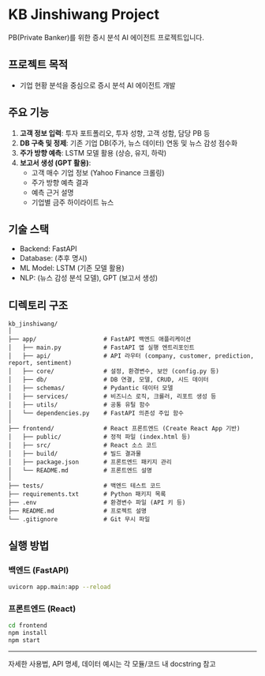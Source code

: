 # KB Jinshiwang Project

PB(Private Banker)를 위한 증시 분석 AI 에이전트 프로젝트입니다.

## 프로젝트 목적
- 기업 현황 분석을 중심으로 증시 분석 AI 에이전트 개발

## 주요 기능
1.  **고객 정보 입력**: 투자 포트폴리오, 투자 성향, 고객 성함, 담당 PB 등
2.  **DB 구축 및 정제**: 기존 기업 DB(주가, 뉴스 데이터) 연동 및 뉴스 감성 점수화
3.  **주가 방향 예측**: LSTM 모델 활용 (상승, 유지, 하락)
4.  **보고서 생성 (GPT 활용)**:
    *   고객 매수 기업 정보 (Yahoo Finance 크롤링)
    *   주가 방향 예측 결과
    *   예측 근거 설명
    *   기업별 금주 하이라이트 뉴스

## 기술 스택
- Backend: FastAPI
- Database: (추후 명시)
- ML Model: LSTM (기존 모델 활용)
- NLP: (뉴스 감성 분석 모델), GPT (보고서 생성)

## 디렉토리 구조

```
kb_jinshiwang/
│
├── app/                   # FastAPI 백엔드 애플리케이션
│   ├── main.py            # FastAPI 앱 실행 엔트리포인트
│   ├── api/               # API 라우터 (company, customer, prediction, report, sentiment)
│   ├── core/              # 설정, 환경변수, 보안 (config.py 등)
│   ├── db/                # DB 연결, 모델, CRUD, 시드 데이터
│   ├── schemas/           # Pydantic 데이터 모델
│   ├── services/          # 비즈니스 로직, 크롤러, 리포트 생성 등
│   ├── utils/             # 공통 유틸 함수
│   └── dependencies.py    # FastAPI 의존성 주입 함수
│
├── frontend/              # React 프론트엔드 (Create React App 기반)
│   ├── public/            # 정적 파일 (index.html 등)
│   ├── src/               # React 소스 코드
│   ├── build/             # 빌드 결과물
│   ├── package.json       # 프론트엔드 패키지 관리
│   └── README.md          # 프론트엔드 설명
│
├── tests/                 # 백엔드 테스트 코드
├── requirements.txt       # Python 패키지 목록
├── .env                   # 환경변수 파일 (API 키 등)
├── README.md              # 프로젝트 설명
└── .gitignore             # Git 무시 파일
```

## 실행 방법

### 백엔드 (FastAPI)
```zsh
uvicorn app.main:app --reload
```

### 프론트엔드 (React)
```zsh
cd frontend
npm install
npm start
```

---

자세한 사용법, API 명세, 데이터 예시는 각 모듈/코드 내 docstring 참고
